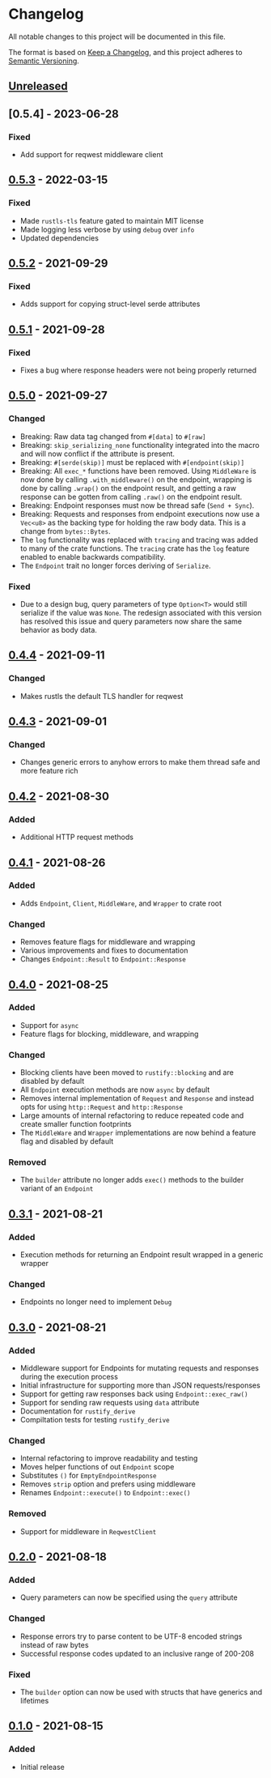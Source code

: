 # Changelog

All notable changes to this project will be documented in this file.

The format is based on [Keep a Changelog](https://keepachangelog.com/en/1.0.0/),
and this project adheres to [Semantic Versioning](https://semver.org/spec/v2.0.0.html).

## [Unreleased]

## [0.5.4] - 2023-06-28

### Fixed

- Add support for reqwest middleware client

## [0.5.3] - 2022-03-15

### Fixed

- Made `rustls-tls` feature gated to maintain MIT license
- Made logging less verbose by using `debug` over `info`
- Updated dependencies

## [0.5.2] - 2021-09-29

### Fixed

- Adds support for copying struct-level serde attributes

## [0.5.1] - 2021-09-28

### Fixed

- Fixes a bug where response headers were not being properly returned

## [0.5.0] - 2021-09-27

### Changed

- Breaking: Raw data tag changed from `#[data]` to `#[raw]`
- Breaking: `skip_serializing_none` functionality integrated into the macro and
  will now conflict if the attribute is present.
- Breaking: `#[serde(skip)]` must be replaced with `#[endpoint(skip)]`
- Breaking: All `exec_*` functions have been removed. Using `MiddleWare` is now
  done by calling `.with_middleware()` on the endpoint, wrapping is done by
  calling `.wrap()` on the endpoint result, and getting a raw response can be
  gotten from calling `.raw()` on the endpoint result.
- Breaking: Endpoint responses must now be thread safe (`Send + Sync`).
- Breaking: Requests and responses from endpoint executions now use a `Vec<u8>`
  as the backing type for holding the raw body data. This is a change from
  `bytes::Bytes`.
- The `log` functionality was replaced with `tracing` and tracing was added to
  many of the crate functions. The `tracing` crate has the `log` feature enabled
  to enable backwards compatibility.
- The `Endpoint` trait no longer forces deriving of `Serialize`.

### Fixed

- Due to a design bug, query parameters of type `Option<T>` would still
  serialize if the value was `None`. The redesign associated with this version
  has resolved this issue and query parameters now share the same behavior as
  body data.

## [0.4.4] - 2021-09-11

### Changed

- Makes rustls the default TLS handler for reqwest

## [0.4.3] - 2021-09-01

### Changed

- Changes generic errors to anyhow errors to make them thread safe and more
  feature rich

## [0.4.2] - 2021-08-30

### Added

- Additional HTTP request methods

## [0.4.1] - 2021-08-26

### Added

- Adds `Endpoint`, `Client`, `MiddleWare`, and `Wrapper` to crate root

### Changed

- Removes feature flags for middleware and wrapping
- Various improvements and fixes to documentation
- Changes `Endpoint::Result` to `Endpoint::Response`

## [0.4.0] - 2021-08-25

### Added

- Support for `async`
- Feature flags for blocking, middleware, and wrapping

### Changed

- Blocking clients have been moved to `rustify::blocking` and are disabled by
  default
- All `Endpoint` execution methods are now `async` by default
- Removes internal implementation of `Request` and `Response` and instead opts
  for using `http::Request` and `http::Response`
- Large amounts of internal refactoring to reduce repeated code and create
  smaller function footprints
- The `MiddleWare` and `Wrapper` implementations are now behind a feature flag
  and disabled by default

### Removed

- The `builder` attribute no longer adds `exec()` methods to the builder variant
  of an `Endpoint`

## [0.3.1] - 2021-08-21

### Added

- Execution methods for returning an Endpoint result wrapped in a generic
  wrapper

### Changed

- Endpoints no longer need to implement `Debug`

## [0.3.0] - 2021-08-21

### Added

- Middleware support for Endpoints for mutating requests and responses during
  the execution process
- Initial infrastructure for supporting more than JSON requests/responses
- Support for getting raw responses back using `Endpoint::exec_raw()`
- Support for sending raw requests using `data` attribute
- Documentation for `rustify_derive`
- Compiltation tests for testing `rustify_derive`

### Changed

- Internal refactoring to improve readability and testing
- Moves helper functions of out `Endpoint` scope
- Substitutes `()` for `EmptyEndpointResponse`
- Removes `strip` option and prefers using middleware
- Renames `Endpoint::execute()` to `Endpoint::exec()`

### Removed

- Support for middleware in `ReqwestClient`

## [0.2.0] - 2021-08-18

### Added

- Query parameters can now be specified using the `query` attribute

### Changed

- Response errors try to parse content to be UTF-8 encoded strings instead of raw bytes
- Successful response codes updated to an inclusive range of 200-208

### Fixed

- The `builder` option can now be used with structs that have generics and lifetimes

## [0.1.0] - 2021-08-15

### Added

- Initial release

[unreleased]: https://github.com/jmgilman/rustify/compare/v0.5.3..HEAD
[0.5.3]: https://github.com/jmgilman/rustify/releases/tag/v0.4.4
[0.5.2]: https://github.com/jmgilman/rustify/releases/tag/v0.5.2
[0.5.1]: https://github.com/jmgilman/rustify/releases/tag/v0.5.1
[0.5.0]: https://github.com/jmgilman/rustify/releases/tag/v0.5.0
[0.4.4]: https://github.com/jmgilman/rustify/releases/tag/v0.4.4
[0.4.3]: https://github.com/jmgilman/rustify/releases/tag/v0.4.3
[0.4.2]: https://github.com/jmgilman/rustify/releases/tag/v0.4.2
[0.4.1]: https://github.com/jmgilman/rustify/releases/tag/v0.4.1
[0.4.0]: https://github.com/jmgilman/rustify/releases/tag/v0.4.0
[0.3.1]: https://github.com/jmgilman/rustify/releases/tag/v0.3.1
[0.3.0]: https://github.com/jmgilman/rustify/releases/tag/v0.3.0
[0.2.0]: https://github.com/jmgilman/rustify/releases/tag/v0.2.0
[0.1.0]: https://github.com/jmgilman/rustify/releases/tag/v0.1.0
